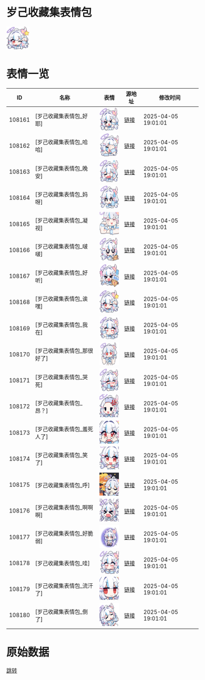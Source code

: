 # 岁己收藏集表情包

<img src="./cover.png" height="60" alt="cover" />

# 表情一览

|ID|名称|表情|源地址|修改时间|
|----|----|----|----|----|
|108161|[岁己收藏集表情包_好耶]|<img src="./pic/108161_%5B岁己收藏集表情包_好耶%5D.png" height="60" alt="好耶"/>|[链接](https://i0.hdslb.com/bfs/garb/cb9611423290af83a796e69ec9644983b07709cf.png)|2025-04-05 19:01:01|
|108162|[岁己收藏集表情包_哈哈]|<img src="./pic/108162_%5B岁己收藏集表情包_哈哈%5D.png" height="60" alt="哈哈"/>|[链接](https://i0.hdslb.com/bfs/garb/a65ebc3da25d0779d5d661a022094883b2c74480.png)|2025-04-05 19:01:01|
|108163|[岁己收藏集表情包_晚安]|<img src="./pic/108163_%5B岁己收藏集表情包_晚安%5D.png" height="60" alt="晚安"/>|[链接](https://i0.hdslb.com/bfs/garb/23af81ef48c8694619f019a23dc67ee4a5b92d8a.png)|2025-04-05 19:01:01|
|108164|[岁己收藏集表情包_妈呀]|<img src="./pic/108164_%5B岁己收藏集表情包_妈呀%5D.png" height="60" alt="妈呀"/>|[链接](https://i0.hdslb.com/bfs/garb/b0a7355bc48cc39ccf654f0eef67a46b36f1a217.png)|2025-04-05 19:01:01|
|108165|[岁己收藏集表情包_凝视]|<img src="./pic/108165_%5B岁己收藏集表情包_凝视%5D.png" height="60" alt="凝视"/>|[链接](https://i0.hdslb.com/bfs/garb/9ba2b6a2e777f820d0941aa32e3b4c9a6fc1b5e2.png)|2025-04-05 19:01:01|
|108166|[岁己收藏集表情包_啵啵]|<img src="./pic/108166_%5B岁己收藏集表情包_啵啵%5D.png" height="60" alt="啵啵"/>|[链接](https://i0.hdslb.com/bfs/garb/c4bed2dd315b6d7b08fa5914950b18a98ac6464d.png)|2025-04-05 19:01:01|
|108167|[岁己收藏集表情包_好听]|<img src="./pic/108167_%5B岁己收藏集表情包_好听%5D.png" height="60" alt="好听"/>|[链接](https://i0.hdslb.com/bfs/garb/c05817dbb88164e994b081a0ad946331f5febedd.png)|2025-04-05 19:01:01|
|108168|[岁己收藏集表情包_诶嘿]|<img src="./pic/108168_%5B岁己收藏集表情包_诶嘿%5D.png" height="60" alt="诶嘿"/>|[链接](https://i0.hdslb.com/bfs/garb/1c10d185bd8495bedd4d99976f899eede510b68a.png)|2025-04-05 19:01:01|
|108169|[岁己收藏集表情包_我在]|<img src="./pic/108169_%5B岁己收藏集表情包_我在%5D.png" height="60" alt="我在"/>|[链接](https://i0.hdslb.com/bfs/garb/df026aad28b102fcf654f696ebe27e387bb4fa92.png)|2025-04-05 19:01:01|
|108170|[岁己收藏集表情包_那很好了]|<img src="./pic/108170_%5B岁己收藏集表情包_那很好了%5D.png" height="60" alt="那很好了"/>|[链接](https://i0.hdslb.com/bfs/garb/974f1c4dc3acbbb63d62a003b5e1159751a4d51d.png)|2025-04-05 19:01:01|
|108171|[岁己收藏集表情包_哭死]|<img src="./pic/108171_%5B岁己收藏集表情包_哭死%5D.png" height="60" alt="哭死"/>|[链接](https://i0.hdslb.com/bfs/garb/d3ce3f6b3a31f79b0ef4552c856a7af1954de124.png)|2025-04-05 19:01:01|
|108172|[岁己收藏集表情包_昂？]|<img src="./pic/108172_%5B岁己收藏集表情包_昂？%5D.png" height="60" alt="昂？"/>|[链接](https://i0.hdslb.com/bfs/garb/0aaa5f4db1b27b12739349c5f43b466633ed377d.png)|2025-04-05 19:01:01|
|108173|[岁己收藏集表情包_羞死人了]|<img src="./pic/108173_%5B岁己收藏集表情包_羞死人了%5D.png" height="60" alt="羞死人了"/>|[链接](https://i0.hdslb.com/bfs/garb/a28d2906bdba509b5ecb38c4c8615c763dc080fd.png)|2025-04-05 19:01:01|
|108174|[岁己收藏集表情包_笑了]|<img src="./pic/108174_%5B岁己收藏集表情包_笑了%5D.png" height="60" alt="笑了"/>|[链接](https://i0.hdslb.com/bfs/garb/a2cc85c47c232e9535d5a52a3482dc1286e2931f.png)|2025-04-05 19:01:01|
|108175|[岁己收藏集表情包_呼]|<img src="./pic/108175_%5B岁己收藏集表情包_呼%5D.png" height="60" alt="呼"/>|[链接](https://i0.hdslb.com/bfs/garb/525c136fe69f02c4704030f085a52bebc19b5f5e.png)|2025-04-05 19:01:01|
|108176|[岁己收藏集表情包_啊啊啊]|<img src="./pic/108176_%5B岁己收藏集表情包_啊啊啊%5D.png" height="60" alt="啊啊啊"/>|[链接](https://i0.hdslb.com/bfs/garb/f9052781871503eec0f9b163ff24876bc9cedf4a.png)|2025-04-05 19:01:01|
|108177|[岁己收藏集表情包_好脆弱]|<img src="./pic/108177_%5B岁己收藏集表情包_好脆弱%5D.png" height="60" alt="好脆弱"/>|[链接](https://i0.hdslb.com/bfs/garb/02f0baefc0d615ffa8c53863b51c18d625c7f9cb.png)|2025-04-05 19:01:01|
|108178|[岁己收藏集表情包_哇]|<img src="./pic/108178_%5B岁己收藏集表情包_哇%5D.png" height="60" alt="哇"/>|[链接](https://i0.hdslb.com/bfs/garb/0bf41c12e0c5ed528710eca5c4db12edfd43542a.png)|2025-04-05 19:01:01|
|108179|[岁己收藏集表情包_流汗了]|<img src="./pic/108179_%5B岁己收藏集表情包_流汗了%5D.png" height="60" alt="流汗了"/>|[链接](https://i0.hdslb.com/bfs/garb/664c59fe7d0fe1a93f997609a59af5798fabf0c1.png)|2025-04-05 19:01:01|
|108180|[岁己收藏集表情包_倒了]|<img src="./pic/108180_%5B岁己收藏集表情包_倒了%5D.png" height="60" alt="倒了"/>|[链接](https://i0.hdslb.com/bfs/garb/9771ca1a09e5243e8b698980a15f845774638329.png)|2025-04-05 19:01:01|

# 原始数据

[跳转](./raw.json)

